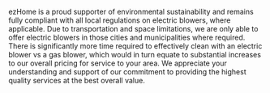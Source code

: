 ezHome is a proud supporter of environmental sustainability and remains fully compliant with all local regulations on electric blowers, where applicable. Due to transportation and space limitations, we are only able to offer electric blowers in those cities and municipalities where required. There is significantly more time required to effectively clean with an electric blower vs a gas blower, which would in turn equate to substantial increases to our overall pricing for service to your area. We appreciate your understanding and support of our commitment to providing the highest quality services at the best overall value.